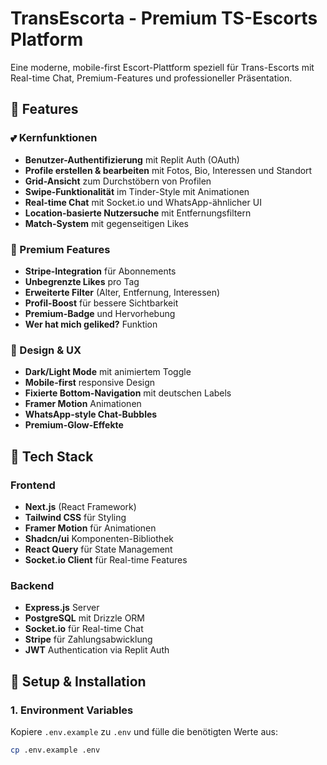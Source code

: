 # TransEscorta - Premium TS-Escorts Platform

Eine moderne, mobile-first Escort-Plattform speziell für Trans-Escorts mit Real-time Chat, Premium-Features und professioneller Präsentation.

## 🌟 Features

### 💕 Kernfunktionen
- **Benutzer-Authentifizierung** mit Replit Auth (OAuth)
- **Profile erstellen & bearbeiten** mit Fotos, Bio, Interessen und Standort
- **Grid-Ansicht** zum Durchstöbern von Profilen
- **Swipe-Funktionalität** im Tinder-Style mit Animationen
- **Real-time Chat** mit Socket.io und WhatsApp-ähnlicher UI
- **Location-basierte Nutzersuche** mit Entfernungsfiltern
- **Match-System** mit gegenseitigen Likes

### 👑 Premium Features
- **Stripe-Integration** für Abonnements
- **Unbegrenzte Likes** pro Tag
- **Erweiterte Filter** (Alter, Entfernung, Interessen)
- **Profil-Boost** für bessere Sichtbarkeit
- **Premium-Badge** und Hervorhebung
- **Wer hat mich geliked?** Funktion

### 🎨 Design & UX
- **Dark/Light Mode** mit animiertem Toggle
- **Mobile-first** responsive Design
- **Fixierte Bottom-Navigation** mit deutschen Labels
- **Framer Motion** Animationen
- **WhatsApp-style Chat-Bubbles**
- **Premium-Glow-Effekte**

## 🚀 Tech Stack

### Frontend
- **Next.js** (React Framework)
- **Tailwind CSS** für Styling
- **Framer Motion** für Animationen
- **Shadcn/ui** Komponenten-Bibliothek
- **React Query** für State Management
- **Socket.io Client** für Real-time Features

### Backend
- **Express.js** Server
- **PostgreSQL** mit Drizzle ORM
- **Socket.io** für Real-time Chat
- **Stripe** für Zahlungsabwicklung
- **JWT** Authentication via Replit Auth

## 📱 Setup & Installation

### 1. Environment Variables
Kopiere `.env.example` zu `.env` und fülle die benötigten Werte aus:

```bash
cp .env.example .env
